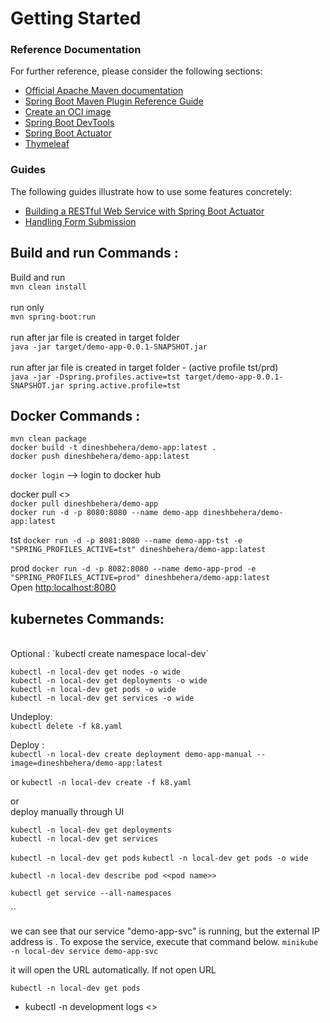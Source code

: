 # Getting Started

### Reference Documentation
For further reference, please consider the following sections:

* [Official Apache Maven documentation](https://maven.apache.org/guides/index.html)
* [Spring Boot Maven Plugin Reference Guide](https://docs.spring.io/spring-boot/docs/3.0.6/maven-plugin/reference/html/)
* [Create an OCI image](https://docs.spring.io/spring-boot/docs/3.0.6/maven-plugin/reference/html/#build-image)
* [Spring Boot DevTools](https://docs.spring.io/spring-boot/docs/3.0.6/reference/htmlsingle/#using.devtools)
* [Spring Boot Actuator](https://docs.spring.io/spring-boot/docs/3.0.6/reference/htmlsingle/#actuator)
* [Thymeleaf](https://docs.spring.io/spring-boot/docs/3.0.6/reference/htmlsingle/#web.servlet.spring-mvc.template-engines)

### Guides
The following guides illustrate how to use some features concretely:

* [Building a RESTful Web Service with Spring Boot Actuator](https://spring.io/guides/gs/actuator-service/)
* [Handling Form Submission](https://spring.io/guides/gs/handling-form-submission/)

## Build and run  Commands :

Build and run
<br>
`mvn clean install`
<br><br>
run only
<br>
`mvn spring-boot:run`
<br>
<br>
run after  jar file is created in target folder
<br>
`java -jar target/demo-app-0.0.1-SNAPSHOT.jar`
<br>
<br>
run after jar file is created in target folder - (active profile tst/prd)
<br>
``java -jar -Dspring.profiles.active=tst target/demo-app-0.0.1-SNAPSHOT.jar spring.active.profile=tst``

## Docker Commands :
`mvn clean package`
<br>
`docker build -t dineshbehera/demo-app:latest .`
<br>
`docker push dineshbehera/demo-app:latest`

`docker login` --> login to docker hub

docker pull <<image path>>
<br>
`docker pull dineshbehera/demo-app`
<br>
  `docker run -d -p 8080:8080 --name demo-app dineshbehera/demo-app:latest`
  
  tst
  `docker run -d -p 8081:8080 --name demo-app-tst -e "SPRING_PROFILES_ACTIVE=tst" dineshbehera/demo-app:latest`
  
  prod
  `docker run -d -p 8082:8080 --name demo-app-prod -e "SPRING_PROFILES_ACTIVE=prod" dineshbehera/demo-app:latest`
<br>
Open 
[http:localhost:8080](http:localhost:8080)

  
 ## kubernetes Commands:
 <br>
 Optional :   `kubectl create namespace local-dev`
<br>

 `kubectl -n local-dev get nodes -o wide`
 <br>
 `kubectl -n local-dev get deployments -o wide`
 <br>
 `kubectl -n local-dev get pods -o wide`
 <br>
 `kubectl -n local-dev get services -o wide`
<br>

Undeploy:
<br>
`kubectl delete -f k8.yaml`


Deploy :
<br>
 `kubectl -n local-dev create deployment demo-app-manual --image=dineshbehera/demo-app:latest`
 
 or 
 `kubectl -n local-dev create -f k8.yaml`

or <br>
  deploy manually through UI

`kubectl -n local-dev get deployments` <br>
`kubectl -n local-dev get services`


`kubectl -n local-dev get pods`
`kubectl -n local-dev get pods -o wide`

`kubectl -n local-dev describe pod <<pod name>>`

`kubectl get service --all-namespaces`

``

we can see that our service "demo-app-svc" is running, but the external IP address is <pending>. To expose the service, execute that command below.
`minikube -n local-dev service demo-app-svc`

  it will open the URL automatically. If not open URL

  `kubectl -n local-dev get pods`
* kubectl -n development logs <<pod name>>

